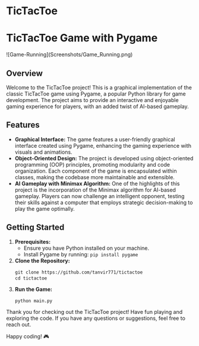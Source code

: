 # TicTacToe
   <h1>TicTacToe Game with Pygame</h1>
   ![Game-Running](Screenshots/Game_Running.png)
    <h2>Overview</h2>
    <p>Welcome to the TicTacToe project! This is a graphical implementation of the classic TicTacToe game using Pygame, a popular Python library for game development. The project aims to provide an interactive and enjoyable gaming experience for players, with an added twist of AI-based gameplay.</p>
    <h2>Features</h2>
    <ul>
        <li><strong>Graphical Interface:</strong> The game features a user-friendly graphical interface created using Pygame, enhancing the gaming experience with visuals and animations.</li>
        <li><strong>Object-Oriented Design:</strong> The project is developed using object-oriented programming (OOP) principles, promoting modularity and code organization. Each component of the game is encapsulated within classes, making the codebase more maintainable and extensible.</li>
        <li><strong>AI Gameplay with Minimax Algorithm:</strong> One of the highlights of this project is the incorporation of the Minimax algorithm for AI-based gameplay. Players can now challenge an intelligent opponent, testing their skills against a computer that employs strategic decision-making to play the game optimally.</li>
    </ul>
    <h2>Getting Started</h2>
    <ol>
        <li><strong>Prerequisites:</strong>
            <ul>
                <li>Ensure you have Python installed on your machine.</li>
                <li>Install Pygame by running: <code>pip install pygame</code></li>
            </ul>
        </li>
        <li><strong>Clone the Repository:</strong>
            <pre><code>git clone https://github.com/tanvir771/tictactoe
cd tictactoe</code></pre>
        </li>
        <li><strong>Run the Game:</strong>
            <pre><code>python main.py</code></pre>
        </li>
    </ol>
    <p>Thank you for checking out the TicTacToe project! Have fun playing and exploring the code. If you have any questions or suggestions, feel free to reach out.</p>
    <p>Happy coding! 🎮</p>
